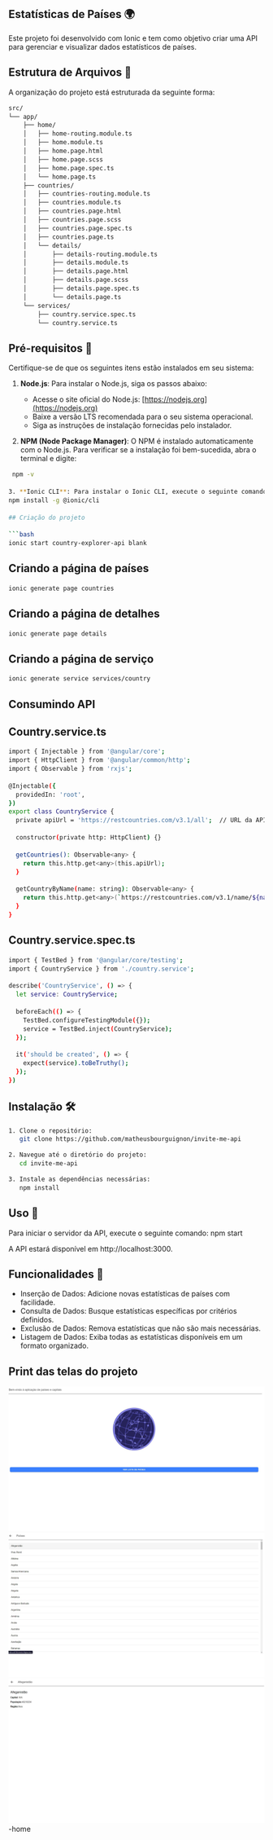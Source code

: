 ## Estatísticas de Países 🌍

Este projeto foi desenvolvido com Ionic e tem como objetivo criar uma API para gerenciar e visualizar dados estatísticos de países.

## Estrutura de Arquivos 📄

A organização do projeto está estruturada da seguinte forma:

```bash
src/
└── app/
    ├── home/
    │   ├── home-routing.module.ts
    │   ├── home.module.ts
    │   ├── home.page.html
    │   ├── home.page.scss
    │   ├── home.page.spec.ts
    │   └── home.page.ts
    ├── countries/
    │   ├── countries-routing.module.ts
    │   ├── countries.module.ts
    │   ├── countries.page.html
    │   ├── countries.page.scss
    │   ├── countries.page.spec.ts
    │   ├── countries.page.ts
    │   └── details/
    │       ├── details-routing.module.ts
    │       ├── details.module.ts
    │       ├── details.page.html
    │       ├── details.page.scss
    │       ├── details.page.spec.ts
    │       └── details.page.ts
    └── services/
        ├── country.service.spec.ts
        └── country.service.ts
```
## Pré-requisitos 🔧
Certifique-se de que os seguintes itens estão instalados em seu sistema:

1. **Node.js**: Para instalar o Node.js, siga os passos abaixo:
   - Acesse o site oficial do Node.js: [https://nodejs.org](https://nodejs.org)
   - Baixe a versão LTS recomendada para o seu sistema operacional.
   - Siga as instruções de instalação fornecidas pelo instalador.

2. **NPM (Node Package Manager)**: O NPM é instalado automaticamente com o Node.js. Para verificar se a instalação foi bem-sucedida, abra o terminal e digite:
  ```bash
   npm -v
   
3. **Ionic CLI**: Para instalar o Ionic CLI, execute o seguinte comando no terminal:
npm install -g @ionic/cli

## Criação do projeto

```bash
ionic start country-explorer-api blank
```

## Criando a página de países
```bash
ionic generate page countries
```

## Criando a página de detalhes
```bash
ionic generate page details
```

## Criando a página de serviço
```bash
ionic generate service services/country
```

## Consumindo API

## Country.service.ts
```bash
import { Injectable } from '@angular/core';
import { HttpClient } from '@angular/common/http';
import { Observable } from 'rxjs';

@Injectable({
  providedIn: 'root',
})
export class CountryService {
  private apiUrl = 'https://restcountries.com/v3.1/all';  // URL da API

  constructor(private http: HttpClient) {}

  getCountries(): Observable<any> {
    return this.http.get<any>(this.apiUrl);
  }

  getCountryByName(name: string): Observable<any> {
    return this.http.get<any>(`https://restcountries.com/v3.1/name/${name}`);
  }
}
```
## Country.service.spec.ts

```bash
import { TestBed } from '@angular/core/testing';
import { CountryService } from './country.service';

describe('CountryService', () => {
  let service: CountryService;

  beforeEach(() => {
    TestBed.configureTestingModule({});
    service = TestBed.inject(CountryService);
  });

  it('should be created', () => {
    expect(service).toBeTruthy();
  });
})

```

## Instalação 🛠

```bash
1. Clone o repositório:
   git clone https://github.com/matheusbourguignon/invite-me-api
```

```bash
2. Navegue até o diretório do projeto:
   cd invite-me-api
```

```bash
3. Instale as dependências necessárias:
   npm install
```

## Uso 🚀

Para iniciar o servidor da API, execute o seguinte comando:
npm start

A API estará disponível em http://localhost:3000.

## Funcionalidades 🌟

- Inserção de Dados: Adicione novas estatísticas de países com facilidade.
- Consulta de Dados: Busque estatísticas específicas por critérios definidos.
- Exclusão de Dados: Remova estatísticas que não são mais necessárias.
- Listagem de Dados: Exiba todas as estatísticas disponíveis em um formato organizado.

## Print das telas do projeto
![Tela de apresentação](<tela de apresentação.jpg>)
![tela dos países](<tela dos países.jpg>)
![tela da descrição do país](<tela da descrição do país.jpg>)
-home 
